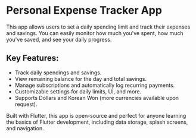 # Personal Expense Tracker App

This app allows users to set a daily spending limit and track their expenses and savings. You can easily monitor how much you've spent, how much you've saved, and see your daily progress.

## Key Features:
- Track daily spendings and savings.
- View remaining balance for the day and total savings.
- Manage subscriptions and automatically log recurring payments.
- Customizable settings for daily limits, UI, and more.
- Supports Dollars and Korean Won (more currencies available upon request).

Built with Flutter, this app is open-source and perfect for anyone learning the basics of Flutter development, including data storage, splash screens, and navigation.
